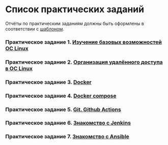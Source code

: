 # Список практических заданий

Отчёты по практическим заданиям должны быть оформлены в соответствии с [шаблоном](./report_template.docx).

### Практическое задание 1. [Изучение базовых возможностей OC Linux](./task_01.md)

### Практическое задание 2. [Организация удалённого доступа в OC Linux](./task_02.md)

### Практическое задание 3. [Docker](./task_03.md)

### Практическое задание 4. [Docker compose](./task_04.md)

### Практическое задание 5. [Git. Github Actions](./task_05.md)

### Практическое задание 6. [Знакомство с Jenkins](./task_06.md)

### Практическое задание 7. [Знакомство с Ansible](./task_07.md)